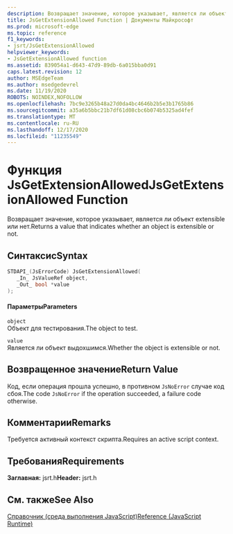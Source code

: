 ```yaml
---
description: Возвращает значение, которое указывает, является ли объект extensible или нет.
title: JsGetExtensionAllowed Function | Документы Майкрософт
ms.prod: microsoft-edge
ms.topic: reference
f1_keywords:
- jsrt/JsGetExtensionAllowed
helpviewer_keywords:
- JsGetExtensionAllowed function
ms.assetid: 839054a1-d643-47d9-89db-6a015bba0d91
caps.latest.revision: 12
author: MSEdgeTeam
ms.author: msedgedevrel
ms.date: 11/19/2020
ROBOTS: NOINDEX,NOFOLLOW
ms.openlocfilehash: 7bc9e3265b48a27d0da4bc4646b2b5e3b1765b86
ms.sourcegitcommit: a35a6b5bbc21b7df61d08cbc6b074b5325ad4fef
ms.translationtype: MT
ms.contentlocale: ru-RU
ms.lasthandoff: 12/17/2020
ms.locfileid: "11235549"
---
```

# <span data-ttu-id="7f1cc-103">Функция JsGetExtensionAllowed</span><span class="sxs-lookup"><span data-stu-id="7f1cc-103">JsGetExtensionAllowed Function</span></span>

<span data-ttu-id="7f1cc-104">Возвращает значение, которое указывает, является ли объект extensible или нет.</span><span class="sxs-lookup"><span data-stu-id="7f1cc-104">Returns a value that indicates whether an object is extensible or not.</span></span>  
  
## <span data-ttu-id="7f1cc-105">Синтаксис</span><span class="sxs-lookup"><span data-stu-id="7f1cc-105">Syntax</span></span>  
  
```cpp  
STDAPI_(JsErrorCode) JsGetExtensionAllowed(  
   _In_ JsValueRef object,  
   _Out_ bool *value  
);  
```  
  
#### <span data-ttu-id="7f1cc-106">Параметры</span><span class="sxs-lookup"><span data-stu-id="7f1cc-106">Parameters</span></span>  
 `object`  
 <span data-ttu-id="7f1cc-107">Объект для тестирования.</span><span class="sxs-lookup"><span data-stu-id="7f1cc-107">The object to test.</span></span>  
  
 `value`  
 <span data-ttu-id="7f1cc-108">Является ли объект выдохшимся.</span><span class="sxs-lookup"><span data-stu-id="7f1cc-108">Whether the object is extensible or not.</span></span>  
  
## <span data-ttu-id="7f1cc-109">Возвращенное значение</span><span class="sxs-lookup"><span data-stu-id="7f1cc-109">Return Value</span></span>  
 <span data-ttu-id="7f1cc-110">Код, если операция прошла успешно, в противном `JsNoError` случае код сбоя.</span><span class="sxs-lookup"><span data-stu-id="7f1cc-110">The code `JsNoError` if the operation succeeded, a failure code otherwise.</span></span>  
  
## <span data-ttu-id="7f1cc-111">Комментарии</span><span class="sxs-lookup"><span data-stu-id="7f1cc-111">Remarks</span></span>  
 <span data-ttu-id="7f1cc-112">Требуется активный контекст скрипта.</span><span class="sxs-lookup"><span data-stu-id="7f1cc-112">Requires an active script context.</span></span>  
  
## <span data-ttu-id="7f1cc-113">Требования</span><span class="sxs-lookup"><span data-stu-id="7f1cc-113">Requirements</span></span>  
 <span data-ttu-id="7f1cc-114">**Заглавная:** jsrt.h</span><span class="sxs-lookup"><span data-stu-id="7f1cc-114">**Header:** jsrt.h</span></span>  
  
## <span data-ttu-id="7f1cc-115">См. также</span><span class="sxs-lookup"><span data-stu-id="7f1cc-115">See Also</span></span>  
 [<span data-ttu-id="7f1cc-116">Справочник (среда выполнения JavaScript)</span><span class="sxs-lookup"><span data-stu-id="7f1cc-116">Reference (JavaScript Runtime)</span></span>](../chakra-hosting/reference-javascript-runtime.md)

